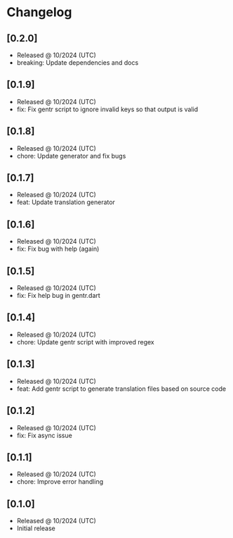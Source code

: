 # Changelog

## [0.2.0]

- Released @ 10/2024 (UTC)
- breaking: Update dependencies and docs

## [0.1.9]

- Released @ 10/2024 (UTC)
- fix: Fix gentr script to ignore invalid keys so that output is valid

## [0.1.8]

- Released @ 10/2024 (UTC)
- chore: Update generator and fix bugs

## [0.1.7]

- Released @ 10/2024 (UTC)
- feat: Update translation generator

## [0.1.6]

- Released @ 10/2024 (UTC)
- fix: Fix bug with help (again)

## [0.1.5]

- Released @ 10/2024 (UTC)
- fix: Fix help bug in gentr.dart

## [0.1.4]

- Released @ 10/2024 (UTC)
- chore: Update gentr script with improved regex

## [0.1.3]

- Released @ 10/2024 (UTC)
- feat: Add gentr script to generate translation files based on source code

## [0.1.2]

- Released @ 10/2024 (UTC)
- fix: Fix async issue

## [0.1.1]

- Released @ 10/2024 (UTC)
- chore: Improve error handling

## [0.1.0]

- Released @ 10/2024 (UTC)
- Initial release
